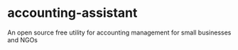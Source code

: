 # accounting-assistant
An open source free utility for accounting management for small businesses and NGOs
